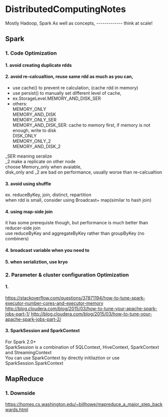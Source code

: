 # DistributedComputingNotes
Mostly Hadoop, Spark
As well as concepts, ------------- think at scale!

Spark
---------------------
### 1. Code Optimization

#### 1. avoid creating duplicate rdds


#### 2. avoid re-calcualtion, reuse same rdd as much as you can, 
- use cache() to prevent re calculation, (cache rdd in memory)
- use persist() to manually set different level of cache, 
- ex.StorageLevel.MEMORY_AND_DISK_SER
- others:  
MEMORY_ONLY  
MEMORY_AND_DISK  
MEMORY_ONLY_SER  
MEMORY_AND_DISK_SER: cache to memory first, if memory is not enough, write to disk  
DISK_ONLY  
MEMORY_ONLY_2  
MEMORY_AND_DISK_2  
  
_SER meaning seralize  
_2 make a replicate on other node  
choose Memory_only when avaiable,   
disk_only and _2 are bad on performance, usually worse than re-calcualtion  

#### 3. avoid using shuffle
ex. reduceByKey, join, distinct, repartition  
when rdd is small, consider using Broadcast+ map(similar to hash join)

#### 4. using map-side join
it has some prerequiste though, but performance is much better than reducer-side join  
use reduceByKey and aggregateByKey rather than groupByKey (no combiners)  

#### 4. broadcast variable when you need to

#### 5. when serializtion, use kryo

### 2. Parameter & cluster configuration Optimization
#### 1.
https://stackoverflow.com/questions/37871194/how-to-tune-spark-executor-number-cores-and-executor-memory
http://blog.cloudera.com/blog/2015/03/how-to-tune-your-apache-spark-jobs-part-1/
http://blog.cloudera.com/blog/2015/03/how-to-tune-your-apache-spark-jobs-part-2/

#### 3. SparkSession and SparkContext
For Spark 2.0+  
SparkSession is a combination of SQLContext, HiveContext, SparkContext and StreamingContext  
You can use SparkContext by directly initilaztion or use SparkSession.SparkContext  


MapReduce
---------------------
### 1. Downside
https://homes.cs.washington.edu/~billhowe/mapreduce_a_major_step_backwards.html
